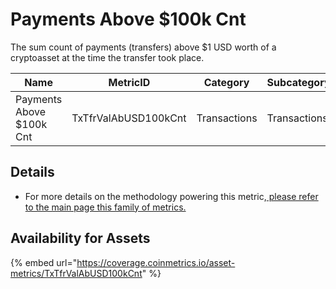 # Payments Above $100k Cnt

The sum count of payments (transfers) above $1 USD worth of a cryptoasset at the time the transfer took place.&#x20;

| Name                     | MetricID             | Category     | Subcategory  | Type | Unit      | Interval |
| ------------------------ | -------------------- | ------------ | ------------ | ---- | --------- | -------- |
| Payments Above $100k Cnt | TxTfrValAbUSD100kCnt | Transactions | Transactions | Sum  | Transfers | 1 day    |

## Details

* For more details on the methodology powering this metric,[ please refer to the main page this family of metrics. ](./)

## Availability for Assets

{% embed url="https://coverage.coinmetrics.io/asset-metrics/TxTfrValAbUSD100kCnt" %}
